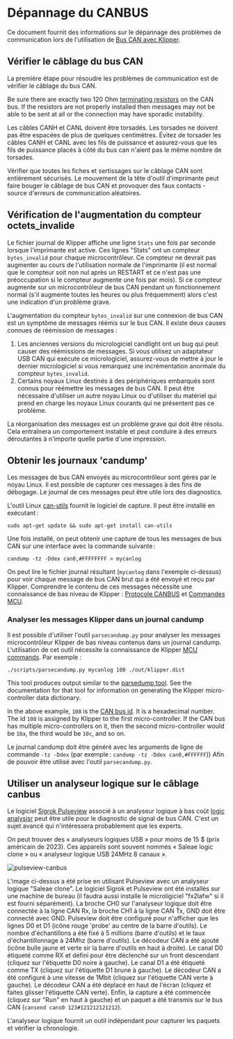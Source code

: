 # Dépannage du CANBUS

Ce document fournit des informations sur le dépannage des problèmes de communication lors de l'utilisation de [Bus CAN avec Klipper](CANBUS.md).

## Vérifier le câblage du bus CAN

La première étape pour résoudre les problèmes de communication est de vérifier le câblage du bus CAN.

Be sure there are exactly two 120 Ohm [terminating
resistors](CANBUS.md#terminating-resistors) on the CAN bus. If the resistors are not properly installed then messages may not be able to be sent at all or the connection may have sporadic instability.

Les câbles CANH et CANL doivent être torsadés. Les torsades ne doivent pas être espacées de plus de quelques centimètres. Évitez de torsader les câbles CANH et CANL avec les fils de puissance et assurez-vous que les fils de puissance placés à côté du bus can n'aient pas le même nombre de torsades.

Vérifier que toutes les fiches et sertissages sur le câblage CAN sont entièrement sécurisés. Le mouvement de la tête d'outil d'imprimante peut faire bouger le câblage de bus CAN et provoquer des faux contacts - source d'erreurs de communication aléatoires.

## Vérification de l'augmentation du compteur octets_invalide

Le fichier journal de Klipper affiche une ligne `Stats` une fois par seconde lorsque l'imprimante est active. Ces lignes "Stats" ont un compteur `bytes_invalid` pour chaque microcontrôleur. Ce compteur ne devrait pas augmenter au cours de l'utilisation normale de l'imprimante (il est normal que le compteur soit non nul après un RESTART et ce n'est pas une préoccupation si le compteur augmente une fois par mois). Si ce compteur augmente sur un microcontrôleur de bus CAN pendant un fonctionnement normal (s'il augmente toutes les heures ou plus fréquemment) alors c'est une indication d'un problème grave.

L'augmentation du compteur `bytes_invalid` sur une connexion de bus CAN est un symptôme de messages réémis sur le bus CAN. Il existe deux causes connues de réémission de messages :

1. Les anciennes versions du micrologiciel candlight ont un bug qui peut causer des réémissions de messages. Si vous utilisez un adaptateur USB CAN qui exécute ce micrologiciel, assurez-vous de mettre à jour le dernier micrologiciel si vous remarquez une incrémentation anormale du compteur `bytes_invalid`.
1. Certains noyaux Linux destinés à des périphériques embarqués sont connus pour réémettre les messages de bus CAN. Il peut être nécessaire d'utiliser un autre noyau Linux ou d'utiliser du matériel qui prend en charge les noyaux Linux courants qui ne présentent pas ce problème.

La réorganisation des messages est un problème grave qui doit être résolu. Cela entraînera un comportement instable et peut conduire à des erreurs déroutantes à n'importe quelle partie d'une impression.

## Obtenir les journaux 'candump'

Les messages de bus CAN envoyés au microcontrôleur sont gérés par le noyau Linux. Il est possible de capturer ces messages à des fins de débogage. Le journal de ces messages peut être utile lors des diagnostics.

L'outil Linux [can-utils](https ://github.com/linux-can/can-utils) fournit le logiciel de capture. Il peut être installé en exécutant :

```
sudo apt-get update && sudo apt-get install can-utils
```

Une fois installé, on peut obtenir une capture de tous les messages de bus CAN sur une interface avec la commande suivante :

```
candump -tz -Ddex can0,#FFFFFFFF > mycanlog
```

On peut lire le fichier journal résultant (`mycanlog` dans l'exemple ci-dessus) pour voir chaque message de bus CAN brut qui a été envoyé et reçu par Klipper. Comprendre le contenu de ces messages nécessite une connaissance de bas niveau de Klipper : [Protocole CANBUS](CANBUS_protocol.md) et [Commandes MCU](MCU_Commands.md).

### Analyser les messages Klipper dans un journal candump

Il est possible d'utiliser l'outil `parsecandump.py` pour analyser les messages microcontrôleur Klipper de bas niveau contenus dans un journal candump. L'utilisation de cet outil nécessite la connaissance de Klipper [MCU commands](MCU_Commands.md). Par exemple :

```
./scripts/parsecandump.py mycanlog 108 ./out/klipper.dict
```

This tool produces output similar to the [parsedump
tool](Debugging.md#translating-gcode-files-to-micro-controller-commands). See the documentation for that tool for information on generating the Klipper micro-controller data dictionary.

In the above example, `108` is the [CAN bus
id](CANBUS_protocol.md#micro-controller-id-assignment). It is a hexadecimal number. The id `108` is assigned by Klipper to the first micro-controller. If the CAN bus has multiple micro-controllers on it, then the second micro-controller would be `10a`, the third would be `10c`, and so on.

Le journal candump doit être généré avec les arguments de ligne de commande `-tz -Ddex` (par exemple : `candump -tz -Ddex can0,#FFFFFF`)) Afin de pouvoir être utilisé avec l'outil `parsecandump.py`.

## Utiliser un analyseur logique sur le câblage canbus

Le logiciel [Sigrok Pulseview](https://sigrok.org/wiki/PulseView) associé à un analyseur logique à bas coût [logic analysisr](https://en.wikipedia.org/wiki/Logic_analyzer) peut être utile pour le diagnostic de signal de bus CAN. C'est un sujet avancé qui n'intéressera probablement que les experts.

On peut trouver des « analyseurs logiques USB » pour moins de 15 $ (prix américain de 2023). Ces appareils sont souvent nommés « Saleae logic clone » ou « analyseur logique USB 24MHz 8 canaux ».

![pulseview-canbus](img/pulseview-canbus.png)

L'image ci-dessus a été prise en utilisant Pulseview avec un analyseur logique "Saleae clone". Le logiciel Sigrok et Pulseview ont été installés sur une machine de bureau (il faudra aussi installe le microligiciel "fx2lafw" si il est fourni séparément). La broche CH0 sur l'analyseur logique doit être connectée à la ligne CAN Rx, la broche CH1 à la ligne CAN Tx, GND doit être connecté avec GND. Pulseview doit être configuré pour n'afficher que les lignes D0 et D1 (icône rouge 'probe' au centre de la barre d'outils). Le nombre d'échantillons a été fixé à 5 millions (barre d'outils) et le taux d'échantillonnage à 24Mhz (barre d'outils). Le décodeur CAN a été ajouté (icône bulle jaune et verte sir la barre d'outils en haut à droite). Le canal D0 étiqueté comme RX et défini pour être déclenché sur un front descendant (cliquez sur l'étiquette D0 noire à gauche). Le canal D1 a été étiqueté comme TX (cliquez sur l'étiquette D1 brune à gauche). Le décodeur CAN a été configuré à une vitesse de 1Mbit (cliquez sur l'étiquette CAN verte à gauche). Le décodeur CAN a été déplacé en haut de l'écran (cliquez et faites glisser l'étiquette CAN verte). Enfin, la capture a été commencée (cliquez sur "Run" en haut à gauche) et un paquet a été transmis sur le bus CAN (`cansend cans0 123#121212121212`).

L'analyseur logique fournit un outil indépendant pour capturer les paquets et vérifier la chronologie.
